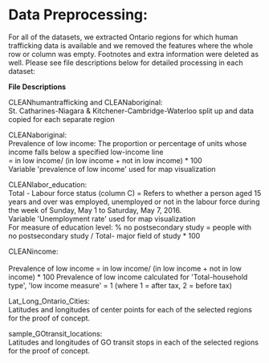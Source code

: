 # Data Preprocessing:

For all of the datasets, we extracted Ontario regions for which human trafficking data is available and we removed the features where the whole row or column was empty. Footnotes and extra information were deleted as well. Please see file descriptions below for detailed processing in each dataset:

**File Descriptions**

CLEANhumantrafficking and CLEANaboriginal: <br /> 
St. Catharines-Niagara & Kitchener-Cambridge-Waterloo split up and data copied for each separate region

CLEANaboriginal: <br />
Prevalence of low income: The proportion or percentage of units whose income falls below a specified low-income line <br />
= in low income/ (in low income + not in low income) * 100 <br />
Variable 'prevalence of low income' used for map visualization

CLEANlabor_education: <br /> 
Total - Labour force status (column C) = Refers to whether a person aged 15 years and over was employed, unemployed or not in the labour force during the week of Sunday, May 1 to Saturday, May 7, 2016. <br />
Variable 'Unemployment rate' used for map visualization <br />
For measure of education level: % no postsecondary study = people with no postsecondary study / Total- major field of study * 100

CLEANincome: <br />  
Prevalence of low income = in low income/ (in low income + not in low income) * 100
Prevalence of low income calculated for 'Total-household type', 'low income measure' = 1 (where 1 = after tax, 2 = before tax)

Lat_Long_Ontario_Cities: <br />
Latitudes and longitudes of center points for each of the selected regions for the proof of concept.

sample_GOtransit_locations: <br />
Latitudes and longitudes of GO transit stops in each of the selected regions for the proof of concept.

             
             

